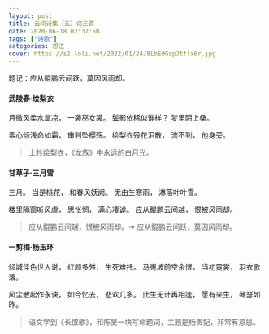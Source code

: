 ```yaml
---
layout: post
title: 云间诗集（五）词三首
date: 2020-06-18 02:37:50
tags: ["诗歌"]
categories: 想法
cover: https://s2.loli.net/2022/01/24/8LbEdGspJtflx6r.jpg
---
```


题记：应从鲲鹏云间跃，莫因风雨却。

#### 武陵春·绘梨衣

月微风柔水氲凉，
一袭巫女裳。
鬓影依稀似谁样？
梦里陌上桑。

素心倾浅命如霜，
审判坠樱殇。
绘梨衣殁花泪散，
流不到，
他身旁。

> 上杉绘梨衣，《龙族》中永远的白月光。

#### 甘草子·三月雪

三月。
当是桃花，
和春风妖阙。
无由生寒雨，
淋落叶叶雪。

楼里隔窗听风虐，
思怅惘，
满心凄谑。
应从鲲鹏云间越，
恨被风雨却。

> 应从鲲鹏云间越，恨被风雨却。-> 应从鲲鹏云间跃，莫因风雨却。

#### 一剪梅·杨玉环

倾城佳色世人说，
红颜多舛，
生死难托。
马嵬坡前空余恨，
当初霓裳，
羽衣歌落。

风尘散起作永诀，
如今忆去，
悲欢几多。
此生无计再相逢，
愿有来生，
琴瑟如昨。

> 语文学到《长恨歌》，和陈旻一块写命题词，主题是杨贵妃，非常有意思。
